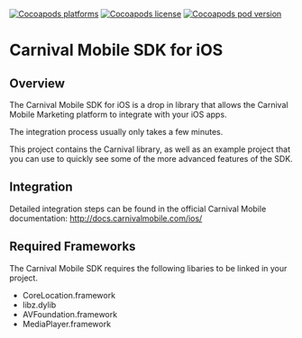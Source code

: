 [![Cocoapods platforms](http://img.shields.io/cocoapods/p/Carnival.svg?style=flat)](http://img.shields.io/cocoapods/p/Carnival.svg?style=flat)
[![Cocoapods license](http://img.shields.io/cocoapods/l/Carnival.svg?style=flat)](http://img.shields.io/cocoapods/l/Carnival.svg?style=flat)
[![Cocoapods pod version](http://img.shields.io/cocoapods/v/Carnival.svg?style=flat)](http://img.shields.io/cocoapods/v/Carnival.svg?style=flat)

Carnival Mobile SDK for iOS
==========================

Overview
-------

The Carnival Mobile SDK for iOS is a drop in library that allows the Carnival Mobile Marketing platform to integrate with your iOS apps.

The integration process usually only takes a few minutes.

This project contains the Carnival library, as well as an example project that you can use to quickly see some of the more advanced features of the SDK.

Integration
------

Detailed integration steps can be found in the official Carnival Mobile documentation: http://docs.carnivalmobile.com/ios/

Required Frameworks
-------

The Carnival Mobile SDK requires the following libaries to be linked in your project.

- CoreLocation.framework
- libz.dylib
- AVFoundation.framework
- MediaPlayer.framework
